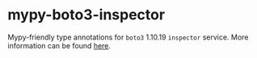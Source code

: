 # mypy-boto3-inspector

Mypy-friendly type annotations for `boto3` 1.10.19 `inspector` service.
More information can be found [here](https://github.com/vemel/mypy_boto3).